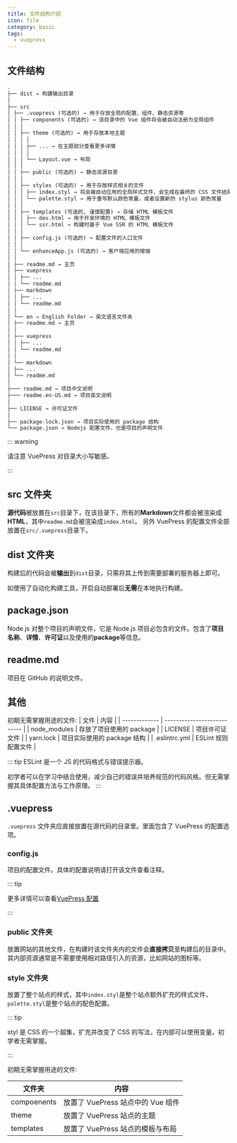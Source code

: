 ```yaml
---
title: 文件结构介绍
icon: file
category: basic
tags:
  - vuepress
---
```


## 文件结构

```md
.
├── dist → 构建输出目录
│
├── src
│ ├── .vuepress (可选的) → 用于存放全局的配置、组件、静态资源等
│ │ ├── components (可选的) → 该目录中的 Vue 组件将会被自动注册为全局组件
│ │ │
│ │ ├── theme (可选的) → 用于存放本地主题
│ │ │ │
│ │ │ ├── ... → 在主题部分查看更多详情
│ │ │ │
│ │ │ └── Layout.vue → 布局
│ │ │
│ │ ├── public (可选的) → 静态资源目录
│ │ │
│ │ ├── styles (可选的) → 用于存放样式相关的文件
│ │ │ ├── index.styl → 将会被自动应用的全局样式文件，会生成在最终的 CSS 文件结尾，具有比默认样式更高的优先级。
│ │ │ └── palette.styl → 用于重写默认颜色常量，或者设置新的 stylus 颜色常量
│ │ │
│ │ ├── templates (可选的, 谨慎配置) → 存储 HTML 模板文件
│ │ │ ├── dev.html → 用于开发环境的 HTML 模板文件
│ │ │ └── ssr.html → 构建时基于 Vue SSR 的 HTML 模板文件
│ │ │
│ │ ├── config.js (可选的) → 配置文件的入口文件
│ │ │
│ │ └── enhanceApp.js (可选的) → 客户端应用的增强
│ │
│ ├── readme.md → 主页
│ ├── vuepress
│ │ ├── ...
│ │ └── readme.md
│ ├── markdown
│ │ ├── ...
│ │ └── readme.md
│ │
│ └── en → English Folder → 英文语言文件夹
│ ├── readme.md → 主页
│ │
│ ├── vuepress
│ │ ├── ...
│ │ └── readme.md
│ │
│ └── markdown
│ ├── ...
│ └── readme.md
│
├─── readme.md → 项目中文说明
├─── readme.en-US.md → 项目英文说明
│
├── LICENSE → 许可证文件
│
├── package-lock.json → 项目实际使用的 package 结构
└── package.json → Nodejs 配置文件，也是项目的声明文件
```

::: warning

请注意 VuePress 对目录大小写敏感。

:::

## src 文件夹

**源代码**被放置在`src`目录下，在该目录下，所有的**Markdown**文件都会被渲染成**HTML**，其中`readme.md`会被渲染成`index.html`。 另外 VuePress 的配置文件全部放置在`src/.vuepress`目录下。

## dist 文件夹

构建后的代码会被**输出**到`dist`目录，只需将其上传到需要部署的服务器上即可。

如使用了自动化构建工具，开启自动部署后**无需**在本地执行构建。

## package.json

Node.js 对整个项目的声明文件，它是 Node.js 项目必包含的文件。包含了**项目名称**、**详情**、**许可证**以及使用的**package**等信息。

## readme.md

项目在 GitHub 的说明文件。

## 其他

初期无需掌握用途的文件:
| 文件 | 内容 |
| ------------- | --------------------------- |
| node_modules | 存放了项目使用的 package |
| LICENSE | 项目许可证文件 |
| yarn.lock | 项目实际使用的 package 结构 |
| .eslintrc.yml | ESLint 规则配置文件 |

::: tip
ESLint 是一个 JS 的代码格式与错误提示器。

初学者可以在学习中结合使用，减少自己的错误并培养规范的代码风格。但无需掌握其具体配置方法与工作原理。
:::

## .vuepress

`.vuepress` 文件夹应直接放置在源代码的目录里。里面包含了 VuePress 的配置选项。

### config.js

项目的配置文件。具体的配置说明请打开该文件查看注释。

::: tip

更多详情可以查看[VuePress 配置](https://v1.vuepress.vuejs.org/zh/config/)

:::

### public 文件夹

放置网站的其他文件，在构建时该文件夹内的文件会**直接拷贝**至构建后的目录中。其内部资源通常是不需要使用相对路径引入的资源，比如网站的图标等。

### style 文件夹

放置了整个站点的样式，其中`index.styl`是整个站点额外扩充的样式文件，`palette.styl`是整个站点的配色配置。

::: tip

styl 是 CSS 的一个超集，扩充并改变了 CSS 的写法，在内部可以使用变量。初学者无需掌握。

:::

初期无需掌握用途的文件:

| 文件夹      | 内容                              |
| ----------- | --------------------------------- |
| compoenents | 放置了 VuePress 站点中的 Vue 组件 |
| theme       | 放置了 VuePress 站点的主题        |
| templates   | 放置了 VuePress 站点的模板与布局  |
